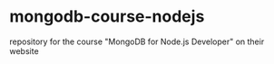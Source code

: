 # mongodb-course-nodejs
repository for the course  "MongoDB for Node.js Developer" on their website 
